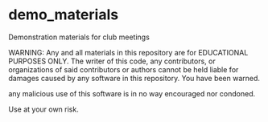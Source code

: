 # demo_materials
Demonstration materials for club meetings

WARNING: Any and all materials in this repository are for EDUCATIONAL PURPOSES ONLY. The writer of this code, any contributors, or organizations of said
contributors or authors cannot be held liable for damages caused by any software in this repository. You have been warned.

any malicious use of this software is in no way encouraged nor condoned.

Use at your own risk.
